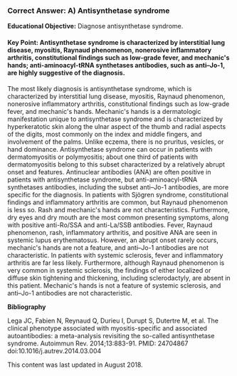 
### Correct Answer: A) Antisynthetase syndrome 

**Educational Objective:** Diagnose antisynthetase syndrome.

#### **Key Point:** Antisynthetase syndrome is characterized by interstitial lung disease, myositis, Raynaud phenomenon, nonerosive inflammatory arthritis, constitutional findings such as low-grade fever, and mechanic's hands; anti-aminoacyl-tRNA synthetases antibodies, such as anti–Jo-1, are highly suggestive of the diagnosis.

The most likely diagnosis is antisynthetase syndrome, which is characterized by interstitial lung disease, myositis, Raynaud phenomenon, nonerosive inflammatory arthritis, constitutional findings such as low-grade fever, and mechanic's hands. Mechanic's hands is a dermatologic manifestation unique to antisynthetase syndrome and is characterized by hyperkeratotic skin along the ulnar aspect of the thumb and radial aspects of the digits, most commonly on the index and middle fingers, and involvement of the palms. Unlike eczema, there is no pruritus, vesicles, or hand dominance. Antisynthetase syndrome can occur in patients with dermatomyositis or polymyositis; about one third of patients with dermatomyositis belong to this subset characterized by a relatively abrupt onset and features. Antinuclear antibodies (ANA) are often positive in patients with antisynthetase syndrome, but anti-aminoacyl-tRNA synthetases antibodies, including the subset anti–Jo-1 antibodies, are more specific for the diagnosis.
In patients with Sjögren syndrome, constitutional findings and inflammatory arthritis are common, but Raynaud phenomenon is less so. Rash and mechanic's hands are not characteristics. Furthermore, dry eyes and dry mouth are the most common presenting symptoms, along with positive anti-Ro/SSA and anti-La/SSB antibodies.
Fever, Raynaud phenomenon, rash, inflammatory arthritis, and positive ANA are seen in systemic lupus erythematosus. However, an abrupt onset rarely occurs, mechanic's hands are not a feature, and anti–Jo-1 antibodies are not characteristic.
In patients with systemic sclerosis, fever and inflammatory arthritis are far less likely. Furthermore, although Raynaud phenomenon is very common in systemic sclerosis, the findings of either localized or diffuse skin tightening and thickening, including sclerodactyly, are absent in this patient. Mechanic's hands is not a feature of systemic sclerosis, and anti–Jo-1 antibodies are not characteristic.

**Bibliography**

Lega JC, Fabien N, Reynaud Q, Durieu I, Durupt S, Dutertre M, et al. The clinical phenotype associated with myositis-specific and associated autoantibodies: a meta-analysis revisiting the so-called antisynthetase syndrome. Autoimmun Rev. 2014;13:883-91. PMID: 24704867 doi:10.1016/j.autrev.2014.03.004

This content was last updated in August 2018.